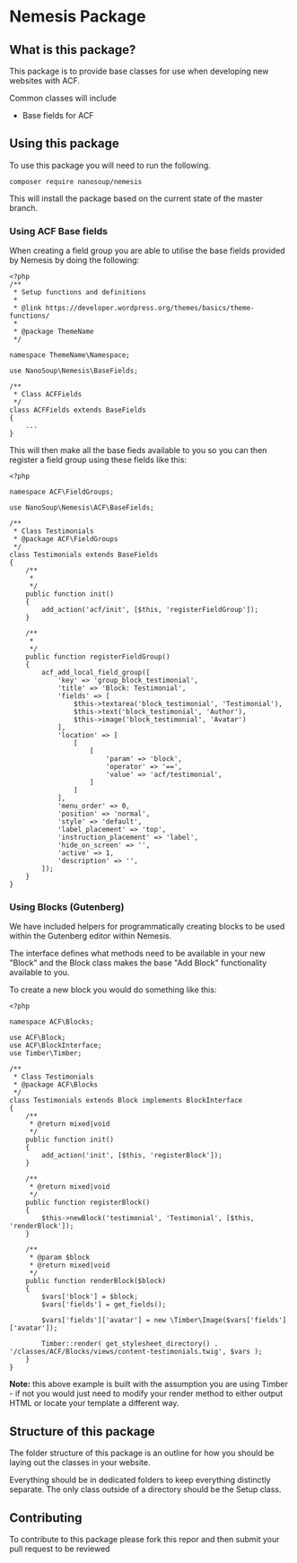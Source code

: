 # Nemesis Package

## What is this package?
This package is to provide base classes for use when developing new websites with ACF.

Common classes will include
- Base fields for ACF

## Using this package
To use this package you will need to run the following.

```
composer require nanosoup/nemesis
```

This will install the package based on the current state of the master branch.

### Using ACF Base fields

When creating a field group you are able to utilise the base fields provided by Nemesis by doing
the following:

```
<?php
/**
 * Setup functions and definitions
 *
 * @link https://developer.wordpress.org/themes/basics/theme-functions/
 *
 * @package ThemeName
 */

namespace ThemeName\Namespace;

use NanoSoup\Nemesis\BaseFields;

/**
 * Class ACFFields
 */
class ACFFields extends BaseFields
{
    ...
}

```
This will then make all the base fieds available to you so you can then register a field group 
using these fields like this:

```
<?php

namespace ACF\FieldGroups;

use NanoSoup\Nemesis\ACF\BaseFields;

/**
 * Class Testimonials
 * @package ACF\FieldGroups
 */
class Testimonials extends BaseFields
{
    /**
     *
     */
    public function init()
    {
        add_action('acf/init', [$this, 'registerFieldGroup']);
    }

    /**
     *
     */
    public function registerFieldGroup()
    {
        acf_add_local_field_group([
            'key' => 'group_block_testimonial',
            'title' => 'Block: Testimonial',
            'fields' => [
                $this->textarea('block_testimonial', 'Testimonial'),
                $this->text('block_testimonial', 'Author'),
                $this->image('block_testimonial', 'Avatar')
            ],
            'location' => [
                [
                    [
                        'param' => 'block',
                        'operator' => '==',
                        'value' => 'acf/testimonial',
                    ]
                ]
            ],
            'menu_order' => 0,
            'position' => 'normal',
            'style' => 'default',
            'label_placement' => 'top',
            'instruction_placement' => 'label',
            'hide_on_screen' => '',
            'active' => 1,
            'description' => '',
        ]);
    }
}

```

### Using Blocks (Gutenberg)
We have included helpers for programmatically creating blocks to be used within the Gutenberg editor
within Nemesis.

The interface defines what methods need to be available in your new "Block" and the Block class
makes the base "Add Block" functionality available to you.

To create a new block you would do something like this:

```
<?php

namespace ACF\Blocks;

use ACF\Block;
use ACF\BlockInterface;
use Timber\Timber;

/**
 * Class Testimonials
 * @package ACF\Blocks
 */
class Testimonials extends Block implements BlockInterface
{
    /**
     * @return mixed|void
     */
    public function init()
    {
        add_action('init', [$this, 'registerBlock']);
    }

    /**
     * @return mixed|void
     */
    public function registerBlock()
    {
        $this->newBlock('testimonial', 'Testimonial', [$this, 'renderBlock']);
    }

    /**
     * @param $block
     * @return mixed|void
     */
    public function renderBlock($block)
    {
        $vars['block'] = $block;
        $vars['fields'] = get_fields();

        $vars['fields']['avatar'] = new \Timber\Image($vars['fields']['avatar']);

        Timber::render( get_stylesheet_directory() . '/classes/ACF/Blocks/views/content-testimonials.twig', $vars );
    }
}
```
**Note:** this above example is built with the assumption you are using Timber - if not you
would just need to modify your render method to either output HTML or locate your template a 
different way.

## Structure of this package
The folder structure of this package is an outline for how you should be laying out the classes in your website.

Everything should be in dedicated folders to keep everything distinctly separate. The only class outside of a directory should
be the Setup class.

## Contributing
To contribute to this package please fork this repor and then submit your pull request to be reviewed